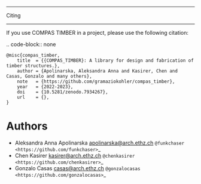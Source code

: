 ********************************************************************************
Citing
********************************************************************************

If you use COMPAS TIMBER in a project, please use the following citation:

.. code-block:: none

    @misc{compas_timber,
        title  = {{COMPAS_TIMBER}: A library for design and fabrication of timber structures.},
        author = {Apolinarska, Aleksandra Anna and Kasirer, Chen and Casas, Gonzalo and many others},
        note   = {https://github.com/gramaziokohler/compas_timber},
        year   = {2022-2023},
        doi    = {10.5281/zenodo.7934267},
        url    = {},
    }

Authors
=======

* Aleksandra Anna Apolinarska <apolinarska@arch.ethz.ch> `@funkchaser <https://github.com/funkchaser>`_
* Chen Kasirer <kasirer@arch.ethz.ch> `@chenkasirer <https://github.com/chenkasirer>`_
* Gonzalo Casas <casas@arch.ethz.ch> `@gonzalocasas <https://github.com/gonzalocasas>`_
